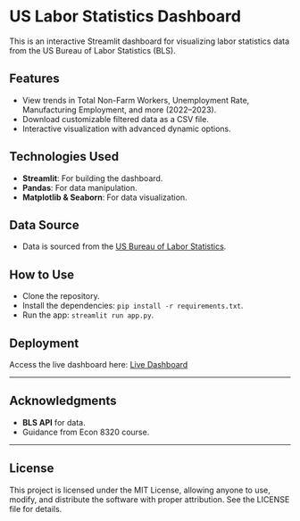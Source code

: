 # US Labor Statistics Dashboard
This is an interactive Streamlit dashboard for visualizing labor statistics data from the US Bureau of Labor Statistics (BLS).

## Features
- View trends in Total Non-Farm Workers, Unemployment Rate, Manufacturing Employment, and more (2022–2023).
- Download customizable filtered data as a CSV file.
- Interactive visualization with advanced dynamic options.

## Technologies Used
- **Streamlit**: For building the dashboard.
- **Pandas**: For data manipulation.
- **Matplotlib & Seaborn**: For data visualization.

## Data Source
- Data is sourced from the [US Bureau of Labor Statistics](https://www.bls.gov).

## How to Use
- Clone the repository.
- Install the dependencies: `pip install -r requirements.txt`.
- Run the app: `streamlit run app.py`.

## **Deployment**
Access the live dashboard here: [Live Dashboard](https://streamlit-link.streamlit.app)

---

## **Acknowledgments**
- **BLS API** for data.
- Guidance from Econ 8320 course.

---

## **License**
This project is licensed under the MIT License, allowing anyone to use, modify, and distribute the software with proper attribution. See the LICENSE file for details.
